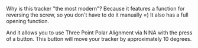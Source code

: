 Why is this tracker "the most modern"? Because it features a function for reversing the screw, so you don't have to do it manually =) It also has a full opening function.

And it allows you to use Three Point Polar Alignment via NINA with the press of a button. This button will move your tracker by approximately 10 degrees.

